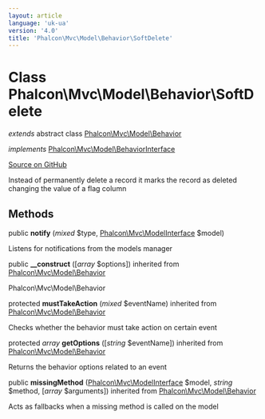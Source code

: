 ```yaml
---
layout: article
language: 'uk-ua'
version: '4.0'
title: 'Phalcon\Mvc\Model\Behavior\SoftDelete'
---
```


# Class **Phalcon\Mvc\Model\Behavior\SoftDelete**

*extends* abstract class [Phalcon\Mvc\Model\Behavior](/4.0/en/api/Phalcon_Mvc_Model_Behavior)

*implements* [Phalcon\Mvc\Model\BehaviorInterface](/4.0/en/api/Phalcon_Mvc_Model_BehaviorInterface)

<a href="https://github.com/phalcon/cphalcon/tree/v4.0.0/phalcon/mvc/model/behavior/softdelete.zep" class="btn btn-default btn-sm">Source on GitHub</a>

Instead of permanently delete a record it marks the record as deleted changing the value of a flag column

## Methods

public **notify** (*mixed* $type, [Phalcon\Mvc\ModelInterface](/4.0/en/api/Phalcon_Mvc_ModelInterface) $model)

Listens for notifications from the models manager

public **__construct** ([*array* $options]) inherited from [Phalcon\Mvc\Model\Behavior](/4.0/en/api/Phalcon_Mvc_Model_Behavior)

Phalcon\Mvc\Model\Behavior

protected **mustTakeAction** (*mixed* $eventName) inherited from [Phalcon\Mvc\Model\Behavior](/4.0/en/api/Phalcon_Mvc_Model_Behavior)

Checks whether the behavior must take action on certain event

protected *array* **getOptions** ([*string* $eventName]) inherited from [Phalcon\Mvc\Model\Behavior](/4.0/en/api/Phalcon_Mvc_Model_Behavior)

Returns the behavior options related to an event

public **missingMethod** ([Phalcon\Mvc\ModelInterface](/4.0/en/api/Phalcon_Mvc_ModelInterface) $model, *string* $method, [*array* $arguments]) inherited from [Phalcon\Mvc\Model\Behavior](/4.0/en/api/Phalcon_Mvc_Model_Behavior)

Acts as fallbacks when a missing method is called on the model
